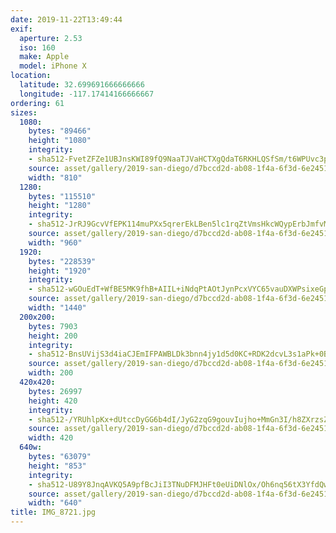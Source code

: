 ```yaml
---
date: 2019-11-22T13:49:44
exif:
  aperture: 2.53
  iso: 160
  make: Apple
  model: iPhone X
location:
  latitude: 32.699691666666666
  longitude: -117.17414166666667
ordering: 61
sizes:
  1080:
    bytes: "89466"
    height: "1080"
    integrity:
    - sha512-FvetZFZe1UBJnsKWI89fQ9NaaTJVaHCTXgQdaT6RKHLQSfSm/t6WPUvc3pkppRT+H3hXUicCo9KXPPjRztxZPg==
    source: asset/gallery/2019-san-diego/d7bccd2d-ab08-1f4a-6f3d-6e24512f17e5~1080.jpg
    width: "810"
  1280:
    bytes: "115510"
    height: "1280"
    integrity:
    - sha512-JrRJ9GcvVfEPK114muPXx5qrerEkLBen5lc1rqZtVmsHkcWQypErbJmfvMQFeNSuZaGysAc1jlfO+VfTcw8P8A==
    source: asset/gallery/2019-san-diego/d7bccd2d-ab08-1f4a-6f3d-6e24512f17e5~1280.jpg
    width: "960"
  1920:
    bytes: "228539"
    height: "1920"
    integrity:
    - sha512-wGOuEdT+WfBE5MK9fhB+AIIL+iNdqPtAOtJynPcxVYC65vauDXWPsixeGpZ25L609brHAqfHf1X+jUlNq/gC9g==
    source: asset/gallery/2019-san-diego/d7bccd2d-ab08-1f4a-6f3d-6e24512f17e5~1920.jpg
    width: "1440"
  200x200:
    bytes: 7903
    height: 200
    integrity:
    - sha512-BnsUVijS3d4iaCJEmIFPAWBLDk3bnn4jy1d5d0KC+RDK2dcvL3s1aPk+0BAXhwUQaHZtSWI+P+7/wr6CqNm8DA==
    source: asset/gallery/2019-san-diego/d7bccd2d-ab08-1f4a-6f3d-6e24512f17e5~200x200.jpg
    width: 200
  420x420:
    bytes: 26997
    height: 420
    integrity:
    - sha512-/YRUhlpKx+dUtccDyGG6b4dI/JyG2zqG9gouvIujho+MmGn3I/h8ZXrzsZ5WN8Z5X6ZMwOsFdDKFagJJreRZlg==
    source: asset/gallery/2019-san-diego/d7bccd2d-ab08-1f4a-6f3d-6e24512f17e5~420x420.jpg
    width: 420
  640w:
    bytes: "63079"
    height: "853"
    integrity:
    - sha512-U89Y8JnqAVKQ5A9pfBcJiI3TNuDFMJHFt0eUiDNlOx/Oh6nq56tX3YfdQw13WUpoVYM/10kGtB68gwY90bLSlg==
    source: asset/gallery/2019-san-diego/d7bccd2d-ab08-1f4a-6f3d-6e24512f17e5~640w.jpg
    width: "640"
title: IMG_8721.jpg
---
```


